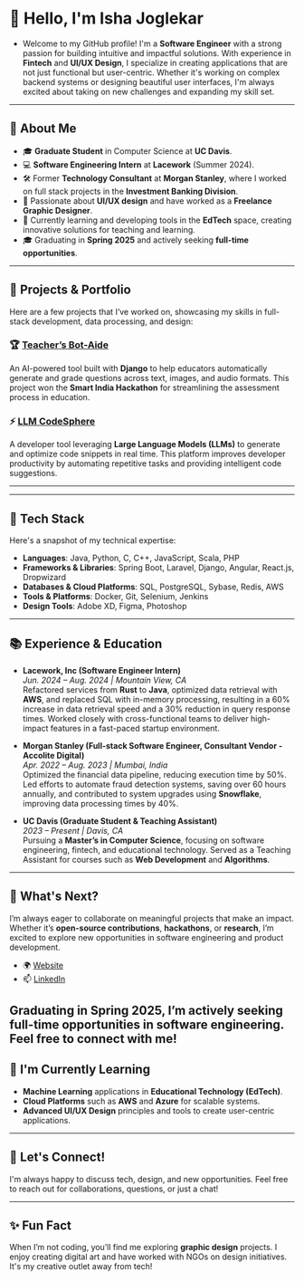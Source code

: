 
<!--
**ishajoglekar/ishajoglekar** is a ✨ _special_ ✨ repository because its `README.md` (this file) appears on your GitHub profile.

Here are some ideas to get you started:

- 🔭 I’m currently working on ...
- 🌱 I’m currently learning ...
- 👯 I’m looking to collaborate on ...
- 🤔 I’m looking for help with ...
- 💬 Ask me about ...
- 📫 How to reach me: ...
- 😄 Pronouns: ...
- ⚡ Fun fact: ...
-->

# 👋 Hello, I'm Isha Joglekar

- Welcome to my GitHub profile! I'm a **Software Engineer** with a strong passion for building intuitive and impactful solutions. With experience in **Fintech** and **UI/UX Design**, I specialize in creating applications that are not just functional but user-centric. Whether it's working on complex backend systems or designing beautiful user interfaces, I'm always excited about taking on new challenges and expanding my skill set.
---

## 🌟 About Me
- 🎓 **Graduate Student** in Computer Science at **UC Davis**.
- 💻 **Software Engineering Intern** at **Lacework** (Summer 2024).
- 🛠️ Former **Technology Consultant** at **Morgan Stanley**, where I worked on full stack projects in the **Investment Banking Division**.
- 🎨 Passionate about **UI/UX design** and have worked as a **Freelance Graphic Designer**.
- 📖 Currently learning and developing tools in the **EdTech** space, creating innovative solutions for teaching and learning.
- 🎓 Graduating in **Spring 2025** and actively seeking **full-time opportunities**.

---

## 💼 Projects & Portfolio

Here are a few projects that I’ve worked on, showcasing my skills in full-stack development, data processing, and design:

### 🏆 [Teacher’s Bot-Aide](https://github.com/ishajoglekar/teachers-bot-aide)
An AI-powered tool built with **Django** to help educators automatically generate and grade questions across text, images, and audio formats. This project won the **Smart India Hackathon** for streamlining the assessment process in education.

### ⚡ [LLM CodeSphere](https://github.com/Ujjawal-K-Panchal/LiMCA)
A developer tool leveraging **Large Language Models (LLMs)** to generate and optimize code snippets in real time. This platform improves developer productivity by automating repetitive tasks and providing intelligent code suggestions.

---
---

## 🔧 Tech Stack
Here's a snapshot of my technical expertise:

- **Languages**: Java, Python, C, C++, JavaScript, Scala, PHP
- **Frameworks & Libraries**: Spring Boot, Laravel, Django, Angular, React.js, Dropwizard
- **Databases & Cloud Platforms**: SQL, PostgreSQL, Sybase, Redis, AWS
- **Tools & Platforms**: Docker, Git, Selenium, Jenkins
- **Design Tools**: Adobe XD, Figma, Photoshop

---

## 📚 Experience & Education

- **Lacework, Inc (Software Engineer Intern)**  
  *Jun. 2024 – Aug. 2024 | Mountain View, CA*  
  Refactored services from **Rust** to **Java**, optimized data retrieval with **AWS**, and replaced SQL with in-memory processing, resulting in a 60% increase in data retrieval speed and a 30% reduction in query response times. Worked closely with cross-functional teams to deliver high-impact features in a fast-paced startup environment.

- **Morgan Stanley (Full-stack Software Engineer, Consultant Vendor - Accolite Digital)**  
  *Apr. 2022 – Aug. 2023 | Mumbai, India*  
  Optimized the financial data pipeline, reducing execution time by 50%. Led efforts to automate fraud detection systems, saving over 60 hours annually, and contributed to system upgrades using **Snowflake**, improving data processing times by 40%.

- **UC Davis (Graduate Student & Teaching Assistant)**  
  *2023 – Present |  Davis, CA*  
  Pursuing a **Master’s in Computer Science**, focusing on software engineering, fintech, and educational technology. Served as a Teaching Assistant for courses such as **Web Development** and **Algorithms**.

---
## 🎯 What's Next?

I’m always eager to collaborate on meaningful projects that make an impact. Whether it’s **open-source contributions**, **hackathons**, or **research**, I’m excited to explore new opportunities in software engineering and product development. 

- 🌍 [Website](https://www.ishajoglekar.in)
- 📫 [LinkedIn](https://www.linkedin.com/in/ishajoglekar)

Graduating in **Spring 2025**, I’m actively seeking **full-time opportunities** in software engineering. Feel free to connect with me!
---

## 🌱 I'm Currently Learning

- **Machine Learning** applications in **Educational Technology (EdTech)**.
- **Cloud Platforms** such as **AWS** and **Azure** for scalable systems.
- **Advanced UI/UX Design** principles and tools to create user-centric applications.

---

## 🤝 Let's Connect!
I'm always happy to discuss tech, design, and new opportunities. Feel free to reach out for collaborations, questions, or just a chat!

---

## ✨ Fun Fact

When I’m not coding, you’ll find me exploring **graphic design** projects. I enjoy creating digital art and have worked with NGOs on design initiatives. It's my creative outlet away from tech!

